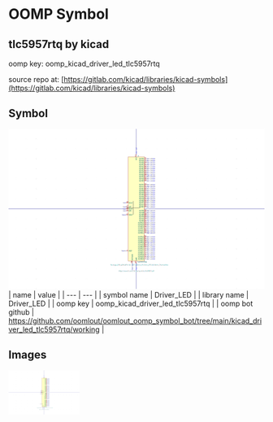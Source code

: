 # OOMP Symbol  
## tlc5957rtq  by kicad  
  
oomp key: oomp_kicad_driver_led_tlc5957rtq  
  
source repo at: [https://gitlab.com/kicad/libraries/kicad-symbols](https://gitlab.com/kicad/libraries/kicad-symbols)  
## Symbol  
  
[![working.png](working_600.png)](working.png)  
| name | value | 
| --- | --- | 
| symbol name | Driver_LED | 
| library name | Driver_LED | 
| oomp key | oomp_kicad_driver_led_tlc5957rtq | 
| oomp bot github | https://github.com/oomlout/oomlout_oomp_symbol_bot/tree/main/kicad_driver_led_tlc5957rtq/working | 
## Images  
  
[![working.png](working_140.png)](working.png)  
